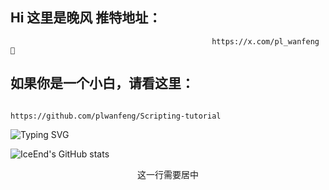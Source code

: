 ## Hi 这里是晚风 推特地址：
                                                 https://x.com/pl_wanfeng 👋
## 如果你是一个小白，请看这里：
                                        https://github.com/plwanfeng/Scripting-tutorial
                                  
![Typing SVG](https://readme-typing-svg.demolab.com/?lines=崇尚科学，通过每一根毛验证加密领域的算法最优解)

![IceEnd's GitHub stats](https://github-immortality.vercel.app/api?username=plwanfeng)
<center>这一行需要居中</center>
